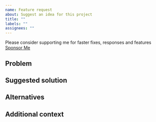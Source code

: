 ```yaml
---
name: Feature request
about: Suggest an idea for this project
title: ""
labels: ""
assignees: ""
---
```


Please consider supporting me for faster fixes, responses and features [Sponsor Me](https://github.com/sponsors/omar-dulaimi)

## Problem

<!-- A clear and concise description of what the problem is. Ex. I'm always frustrated when [...] -->

## Suggested solution

<!-- A clear and concise description of what you want to happen. -->

## Alternatives

<!-- A clear and concise description of any alternative solutions or features you've considered. -->

## Additional context

<!-- Add any other context or screenshots about the feature request here. -->
